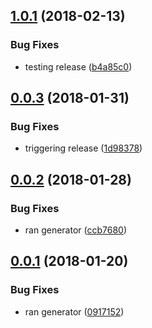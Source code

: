 <a name="1.0.1"></a>
## [1.0.1](https://github.com/oclif/screen/compare/v1.0.0...v1.0.1) (2018-02-13)


### Bug Fixes

* testing release ([b4a85c0](https://github.com/oclif/screen/commit/b4a85c0))

<a name="0.0.3"></a>
## [0.0.3](https://github.com/anycli/screen/compare/fd93aed67c31aba9bdab0cdbd3ef02e3f6d60045...v0.0.3) (2018-01-31)


### Bug Fixes

* triggering release ([1d98378](https://github.com/anycli/screen/commit/1d98378))

<a name="0.0.2"></a>
## [0.0.2](https://github.com/dxcli/screen/compare/09171522721e229a5052f647821d05bfb7f8271a...v0.0.2) (2018-01-28)


### Bug Fixes

* ran generator ([ccb7680](https://github.com/dxcli/screen/commit/ccb7680))

<a name="0.0.1"></a>
## [0.0.1](https://github.com/dxcli/screen/compare/v0.0.0...v0.0.1) (2018-01-20)


### Bug Fixes

* ran generator ([0917152](https://github.com/dxcli/screen/commit/0917152))
